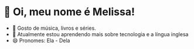 # 👋 Oi, meu nome é Melissa!
- 👀 Gosto de música, livros e séries.
- 🌱 Atualmente estou aprendendo mais sobre tecnologia e a língua inglesa
- 😄 Pronomes: Ela - Dela
